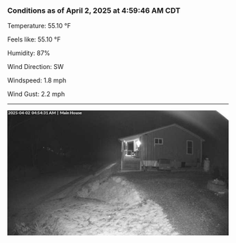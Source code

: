 ### Conditions as of April 2, 2025 at 4:59:46 AM CDT 

Temperature: 55.10 &deg;F

Feels like: 55.10 &deg;F

Humidity: 87%

Wind Direction: SW

Windspeed: 1.8 mph

Wind Gust: 2.2 mph

---

<img src="./images/latest.jpeg"/>

